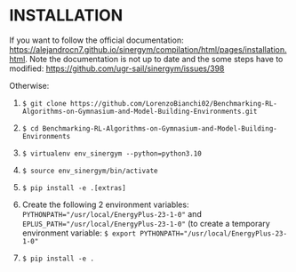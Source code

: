 # INSTALLATION

If you want to follow the official documentation: https://alejandrocn7.github.io/sinergym/compilation/html/pages/installation.html.
Note the documentation is not up to date and the some steps have to modified: https://github.com/ugr-sail/sinergym/issues/398

Otherwise:

1. ``$ git clone https://github.com/LorenzoBianchi02/Benchmarking-RL-Algorithms-on-Gymnasium-and-Model-Building-Environments.git``

2. ``$ cd Benchmarking-RL-Algorithms-on-Gymnasium-and-Model-Building-Environments``

3. ``$ virtualenv env_sinergym --python=python3.10``

4. ``$ source env_sinergym/bin/activate``

5. ``$ pip install -e .[extras]``

6. Create the following 2 environment variables:
``PYTHONPATH="/usr/local/EnergyPlus-23-1-0"`` and ``EPLUS_PATH="/usr/local/EnergyPlus-23-1-0"``
(to create a temporary  environment variable: ``$ export PYTHONPATH="/usr/local/EnergyPlus-23-1-0"``

8. ``$ pip install -e .``
